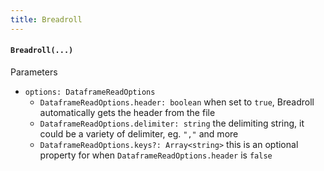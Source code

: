 ```yaml
---
title: Breadroll
---
```

#### `Breadroll(...)`
Parameters

  - `options: DataframeReadOptions`
    - `DataframeReadOptions.header: boolean` when set to `true`, Breadroll automatically gets the header from the file
    - `DataframeReadOptions.delimiter: string` the delimiting string, it could be a variety of delimiter, eg. `","` and more
    - `DataframeReadOptions.keys?: Array<string>` this is an optional property for when `DataframeReadOptions.header` is `false`

